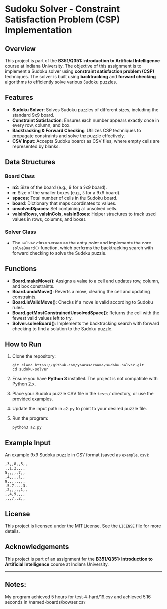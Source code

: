 # Sudoku Solver - Constraint Satisfaction Problem (CSP) Implementation

## Overview

This project is part of the **B351/Q351: Introduction to Artificial Intelligence** course at Indiana University. The objective of this assignment is to implement a Sudoku solver using **constraint satisfaction problem (CSP)** techniques. The solver is built using **backtracking** and **forward checking** algorithms to efficiently solve various Sudoku puzzles.

## Features

- **Sudoku Solver**: Solves Sudoku puzzles of different sizes, including the standard 9x9 board.
- **Constraint Satisfaction**: Ensures each number appears exactly once in every row, column, and box.
- **Backtracking & Forward Checking**: Utilizes CSP techniques to propagate constraints and solve the puzzle effectively.
- **CSV Input**: Accepts Sudoku boards as CSV files, where empty cells are represented by blanks.

## Data Structures

### Board Class
- **n2**: Size of the board (e.g., 9 for a 9x9 board).
- **n**: Size of the smaller boxes (e.g., 3 for a 9x9 board).
- **spaces**: Total number of cells in the Sudoku board.
- **board**: Dictionary that maps coordinates to values.
- **unsolvedSpaces**: Set containing all unsolved cells.
- **valsInRows, valsInCols, valsInBoxes**: Helper structures to track used values in rows, columns, and boxes.

### Solver Class
- The `Solver` class serves as the entry point and implements the core `solveBoard()` function, which performs the backtracking search with forward checking to solve the Sudoku puzzle.

## Functions

- **Board.makeMove()**: Assigns a value to a cell and updates row, column, and box constraints.
- **Board.undoMove()**: Reverts a move, clearing the cell and updating constraints.
- **Board.isValidMove()**: Checks if a move is valid according to Sudoku rules.
- **Board.getMostConstrainedUnsolvedSpace()**: Returns the cell with the fewest valid values left to try.
- **Solver.solveBoard()**: Implements the backtracking search with forward checking to find a solution to the Sudoku puzzle.

## How to Run

1. Clone the repository:
   ```
   git clone https://github.com/yourusername/sudoku-solver.git
   cd sudoku-solver
   ```

2. Ensure you have **Python 3** installed. The project is not compatible with Python 2.x.

3. Place your Sudoku puzzle CSV file in the `tests/` directory, or use the provided examples.

4. Update the input path in `a2.py` to point to your desired puzzle file.

5. Run the program:
   ```
   python3 a2.py
   ```

## Example Input

An example 9x9 Sudoku puzzle in CSV format (saved as `example.csv`):

```
,3,,8,,5,,
,,1,2,,,,
5,,,,,7,,
,4,,,,1,,
9,,,,,,,,
,5,7,,,,3,
,2,,,,,1,,
,,4,9,,,,
,,,7,,2,,
```

## License

This project is licensed under the MIT License. See the `LICENSE` file for more details.

## Acknowledgements

This project is part of an assignment for the **B351/Q351: Introduction to Artificial Intelligence** course at Indiana University.

---

## Notes:
My program achieved 5 hours for test-4-hard/19.csv and achieved 5.16 seconds in /named-boards/bowser.csv
